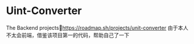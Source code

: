 # Uint-Converter
The Backend projects:beginner:https://roadmap.sh/projects/unit-converter
由于本人不太会前端，借鉴该项目第一的代码，帮助自己了一下
